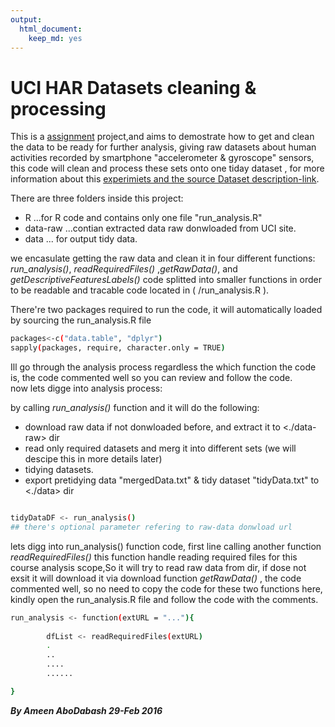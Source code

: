 ```yaml
---
output: 
  html_document: 
    keep_md: yes
---
```

UCI HAR Datasets cleaning & processing 
==================================
This is a [assignment](https://www.coursera.org/learn/data-cleaning/peer/FIZtT/getting-and-cleaning-data-course-project) project,and aims to demostrate how to get and clean  the data to be ready for further analysis, giving raw datasets about human activities recorded by smartphone "accelerometer & gyroscope" sensors, this code will clean and process these sets onto one tiday dataset , for more information about this [experimiets and the source Dataset description-link](http://archive.ics.uci.edu/ml/datasets/Human+Activity+Recognition+Using+Smartphones).


There are three folders inside this project:

- R 
...for R code and contains only one file "run_analysis.R"
- data-raw
...contian extracted data raw donwloaded from UCI site.
- data
... for output tidy data.


we encasulate getting the raw data and clean it in four different functions: *run_analysis()*, *readRequiredFiles()* ,*getRawData()*, and *getDescriptiveFeaturesLabels()* code splitted into smaller functions in order to be readable and tracable code located in  ( <R>/run_analysis.R ).

There're two packages required to run the code, it will automatically loaded by  sourcing the run_analysis.R file

```sh
packages<-c("data.table", "dplyr")
sapply(packages, require, character.only = TRUE)
```

Ill go through the analysis process regardless the which function the code is, the code commented well so you can review and follow the code.  
now lets digge into analysis process:

by calling *run_analysis()* function and it will do the following:

- download raw data if not donwloaded before, and extract it to <./data-raw> dir
- read only required datasets and merg it into different sets (we will descipe this in more details later)
- tidying datasets.
- export pretidying data "mergedData.txt" & tidy dataset "tidyData.txt" to <./data> dir



```sh

tidyDataDF <- run_analysis() 
## there's optional parameter refering to raw-data donwload url

```

lets digg into  run_analysis() function code, first line calling another function *readRequiredFiles()* this function handle reading required files for this course analysis scope,So it will try to read raw data from <data-raw> dir, if dose not exsit it will download it via download function *getRawData()*   , the code commented well, so no need to copy the code for these two functions here, kindly open the run_analysis.R file and follow the code with the comments.





```sh
run_analysis <- function(extURL = "..."){
        
        dfList <- readRequiredFiles(extURL)
        .
        ..
        ....
        ......

}

```


***By Ameen AboDabash  29-Feb 2016***



   [aabodabash]: <https://github.com/aabodabash>
   [git-repo-url]: <https://github.com/aabodabash/wearable_computing_data_cleaning.git>
   [Ameen AboDabash]: <https://ae.linkedin.com/in/prophysicist>
 
